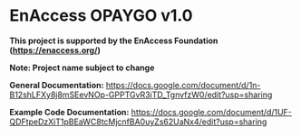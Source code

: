 # EnAccess OPAYGO v1.0

**This project is supported by the EnAccess Foundation (https://enaccess.org/)**

**Note: Project name subject to change**

**General Documentation:** https://docs.google.com/document/d/1n-B12shLFXy8j8mSEevNOp-GPPTGvR3iTD_TgnvfzW0/edit?usp=sharing

**Example Code Documentation:** https://docs.google.com/document/d/1UF-QDFtpeDzXiT1pBEaWC8tcMjcnfBA0uyZs62UaNx4/edit?usp=sharing
